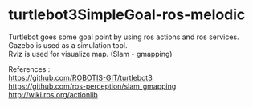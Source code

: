 # turtlebot3SimpleGoal-ros-melodic
Turtlebot goes some goal point by using ros actions and ros services.<br/>
Gazebo is used as a simulation tool.<br/>
Rviz is used for visualize map. (Slam - gmapping)<br/>

References : <br/>
https://github.com/ROBOTIS-GIT/turtlebot3<br/>
https://github.com/ros-perception/slam_gmapping<br/>
http://wiki.ros.org/actionlib<br/>
